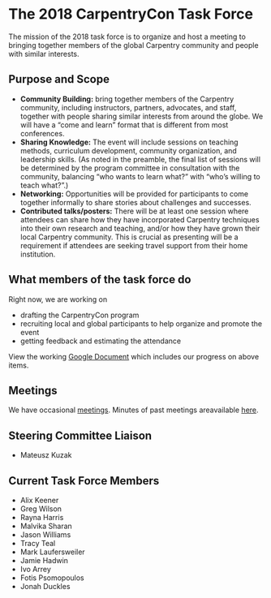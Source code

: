 # The 2018 CarpentryCon Task Force
The mission of the 2018 task force is to organize and host a meeting to bringing together members of the global Carpentry community and people with similar interests.

## Purpose and Scope
- **Community Building:** bring together members of the Carpentry community, including instructors, partners, advocates, and staff, together with people sharing similar interests from around the globe. We will have a “come and learn” format that is different from most conferences.
- **Sharing Knowledge:** The event will include sessions on teaching methods, curriculum development, community organization, and leadership skills. (As noted in the preamble, the final list of sessions will be determined by the program committee in consultation with the community, balancing “who wants to learn what?” with “who’s willing to teach what?”.)
- **Networking:** Opportunities will be provided for participants to come together informally to share stories about challenges and successes.
- **Contributed talks/posters:** There will be at least one session where attendees can share how they have incorporated Carpentry techniques into their own research and teaching, and/or how they have grown their local Carpentry community. This is crucial as presenting will be a requirement if attendees are seeking travel support from their home institution.

## What members of the task force do
Right now, we are working on
- drafting the CarpentryCon program
- recruiting local and global participants to help organize and promote the event
- getting feedback and estimating the attendance

View the working [Google Document][google-doc] which includes our progress on above items.

## Meetings
We have occasional [meetings][].  Minutes of past meetings areavailable [here](minutes).

## Steering Committee Liaison
* Mateusz Kuzak 

## Current Task Force Members
* Alix Keener 
* Greg Wilson 
* Rayna Harris 
* Malvika Sharan 
* Jason Williams
* Tracy Teal
* Mark Laufersweiler 
* Jamie Hadwin 
* Ivo Arrey 
* Fotis Psomopoulos
* Jonah Duckles

[google-doc]: https://drive.google.com/drive/folders/0B2Mb22lbj2tjMFBiVE5oQ3ctZHc
[meetings]: http://pad.software-carpentry.org/2018carpentrycontaskforce
[minutes]: https://github.com/swcarpentry/board/tree/master/TaskForces/2018-CarpentryCon/minutes
